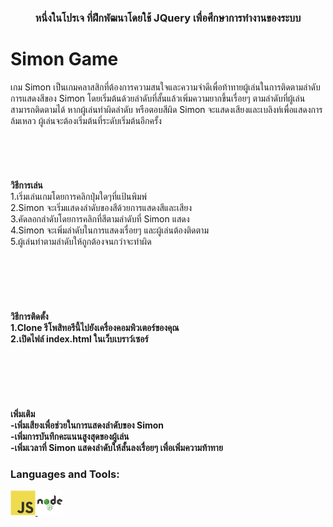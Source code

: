 <h3 align="center">หนึ่งในโปรเจ ที่ฝึกพัฒนาโดยใช้ JQuery เพื่อศึกษาการทำงานของระบบ</h3>

<h1>Simon Game</h1>
เกม Simon เป็นเกมคลาสสิกที่ต้องการความสนใจและความจำดีเพื่อท้าทายผู้เล่นในการติดตามลำดับการแสดงสีของ Simon โดยเริ่มต้นด้วยลำดับที่สั้นแล้วเพิ่มความยากขึ้นเรื่อยๆ ตามลำดับที่ผู้เล่นสามารถติดตามได้ หากผู้เล่นทำผิดลำดับ หรือตอบสีผิด Simon จะแสดงเสียงและเบลิงท์เพื่อแสดงการล้มเหลว ผู้เล่นจะต้องเริ่มต้นที่ระดับเริ่มต้นอีกครั้ง
<br><br><br><br><br><br>
<b>วิธีการเล่น</b><br>
1.เริ่มเล่นเกมโดยการคลิกปุ่มใดๆที่แป้นพิมพ์<br> 
2.Simon จะเริ่มแสดงลำดับของสีด้วยการแสดงสีและเสียง<br>
3.คัดลอกลำดับโดยการคลิกที่สีตามลำดับที่ Simon แสดง<br>
4.Simon จะเพิ่มลำดับในการแสดงเรื่อยๆ และผู้เล่นต้องติดตาม<br>
5.ผู้เล่นทำตามลำดับให้ถูกต้องจนกว่าจะทำผิด<br>
<br><br><br><br><br><br>
<b>วิธีการติดตั้ง</br>
1.Clone รีโพสิทอรีนี้ไปยังเครื่องคอมพิวเตอร์ของคุณ<br>
2.เปิดไฟล์ index.html ในเว็บเบราว์เซอร์<br>
  <br><br><br><br><br><br>
<b>เพิ่มเติม</b><br>
-เพิ่มเสียงเพื่อช่วยในการแสดงลำดับของ Simon<br>
-เพิ่มการบันทึกคะแนนสูงสุดของผู้เล่น<br>
-เพิ่มเวลาที่ Simon แสดงลำดับให้สั้นลงเรื่อยๆ เพื่อเพิ่มความท้าทาย<br>


<h3 align="left">Languages and Tools:</h3>
<p align="left"> <a href="https://developer.mozilla.org/en-US/docs/Web/JavaScript" target="_blank" rel="noreferrer"> <img src="https://raw.githubusercontent.com/devicons/devicon/master/icons/javascript/javascript-original.svg" alt="javascript" width="40" height="40"/> </a> <a href="https://nodejs.org" target="_blank" rel="noreferrer"> <img src="https://raw.githubusercontent.com/devicons/devicon/master/icons/nodejs/nodejs-original-wordmark.svg" alt="nodejs" width="40" height="40"/> </a> </p>

